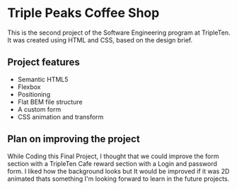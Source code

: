 # Triple Peaks Coffee Shop

This is the second project of the Software Engineering program at TripleTen. It was created using HTML and CSS, based on the design brief.

## Project features

- Semantic HTML5
- Flexbox
- Positioning
- Flat BEM file structure
- A custom form
- CSS animation and transform

## Plan on improving the project

While Coding this Final Project, I thought that we could improve the form section with a TripleTen Cafe reward section with a Login and password form. I liked how the background looks but It would be improved if it was 2D animated thats something I'm looking forward to learn in the future projects.
